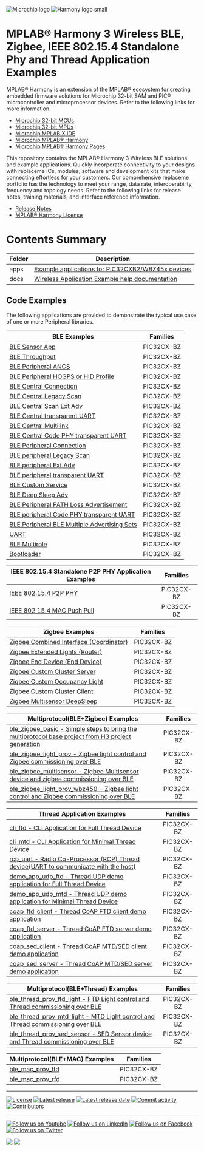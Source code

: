 ![Microchip logo](https://raw.githubusercontent.com/wiki/Microchip-MPLAB-Harmony/Microchip-MPLAB-Harmony.github.io/images/microchip_logo.png)
![Harmony logo small](https://raw.githubusercontent.com/wiki/Microchip-MPLAB-Harmony/Microchip-MPLAB-Harmony.github.io/images/microchip_mplab_harmony_logo_small.png)
# MPLAB® Harmony  3 Wireless BLE, Zigbee, IEEE 802.15.4 Standalone Phy  and Thread Application Examples

MPLAB® Harmony  is an extension of the MPLAB® ecosystem for creating
embedded firmware solutions for Microchip 32-bit SAM and PIC® microcontroller
and microprocessor devices.  Refer to the following links for more information.

- [Microchip 32-bit MCUs](https://www.microchip.com/design-centers/32-bit)
- [Microchip 32-bit MPUs](https://www.microchip.com/design-centers/32-bit-mpus)
- [Microchip MPLAB X IDE](https://www.microchip.com/mplab/mplab-x-ide)
- [Microchip MPLAB® Harmony](https://www.microchip.com/mplab/mplab-harmony)
- [Microchip MPLAB® Harmony Pages](https://microchip-mplab-harmony.github.io/)

This repository contains the MPLAB® Harmony 3 Wireless BLE solutions and example applications. Quickly incorporate connectivity to your designs with replaceme ICs, modules, software and development kits that make connecting effortless for your customers. Our comprehensive replaceme portfolio has the technology to meet your range, data rate, interoperability, frequency and topology needs. Refer to the following links for release notes, training materials, and interface reference information.

- [Release Notes](./release_notes.md)
- [MPLAB® Harmony License](mplab_harmony_license.md)


# Contents Summary

| Folder     | Description                                               |
| ---        | ---                                                       |
| apps       | [Example applications for PIC32CXB2/WBZ45x devices](./apps/readme.md)         |
| docs       | [Wireless Application Example help documentation](https://onlinedocs.microchip.com/Oxy/GUID-A5330D3A-9F51-4A26-B71D-8503A493DF9C-en-US-3/index.html?GUID-7663617B-0DD1-45FA-86B5-EB0778A5A424)                       |


## Code Examples

The following applications are provided to demonstrate the typical use case of one or more Peripheral libraries.

| BLE Examples | Families |
| --- | :---: |
| [BLE Sensor App](apps/ble/advanced_applications/ble_sensor/readme.md) | PIC32CX-BZ |
| [BLE Throughput](apps/ble/advanced_applications/ble_throughput/readme.md) | PIC32CX-BZ |
| [BLE Peripheral ANCS](apps/ble/advanced_applications/ble_ancs_app/readme.md) | PIC32CX-BZ |
| [BLE Peripheral HOGPS or HID Profile](apps/ble/advanced_applications/ble_hogps_app/readme.md) | PIC32CX-BZ |
| [BLE Central Connection](apps/ble/building_blocks/central/central_conn/readme.md) | PIC32CX-BZ |
| [BLE Central Legacy Scan](apps/ble/building_blocks/central/legacy_scan/readme.md) | PIC32CX-BZ |
| [BLE Central Scan Ext Adv](apps/ble/building_blocks/central/scan_ext_adv/readme.md) | PIC32CX-BZ |
| [BLE Central transparent UART](apps/ble/building_blocks/central/profiles_services/central_trp_uart/readme.md) | PIC32CX-BZ |
| [BLE Central Multilink](apps/ble/building_blocks/central/profiles_services/multilink/readme.md) | PIC32CX-BZ |
| [BLE Central Code PHY transparent UART](apps/ble/building_blockscentral/profiles_services/central_trp_uart_codedPhy/readme.md) | PIC32CX-BZ |
| [BLE Peripheral Connection](apps/ble/building_blocks/peripheral/peripheral_conn/readme.md) | PIC32CX-BZ |
| [BLE peripheral Legacy Scan](apps/ble/building_blocks/peripheral/legacy_adv/readme.md) | PIC32CX-BZ |
| [BLE peripheral Ext Adv](apps/ble/building_blocks/peripheral/ext_adv/readme.md) | PIC32CX-BZ |
| [BLE peripheral transparent UART](apps/ble/building_blocks/peripheral/profiles_services/custom_service/readme.md) | PIC32CX-BZ |
| [BLE Custom Service](apps/ble/building_blocks/peripheral/profiles_services/peripheral_trp_uart/readme.md) | PIC32CX-BZ |
| [BLE Deep Sleep Adv](apps/ble/building_blocks/peripheral/deep_sleep_adv/readme.md) | PIC32CX-BZ |
| [BLE Peripheral PATH Loss Advertisement](apps/ble/building_blocks/peripheral/legacy_adv_pathloss/readme.md) | PIC32CX-BZ |
| [BLE peripheral Code PHY transparent UART](apps/ble/building_blocks/peripheral/profiles_services/peripheral_trp_uart_codedPhy/readme.md) | PIC32CX-BZ |
| [BLE Peripheral BLE Multiple Advertising Sets](apps/ble/building_blocks/peripheral/two_set_adv/readme.md) | PIC32CX-BZ |
| [UART](apps/ble/building_blocks/chip_peripherals/uart_hello_world/readme.md) | PIC32CX-BZ |
| [BLE Multirole](apps/ble/building_blocks/multirole/multilink/readme.md) | PIC32CX-BZ |
| [Bootloader](apps/bootloader/bootloader) | PIC32CX-BZ |





| IEEE 802.15.4 Standalone P2P PHY Application Examples | Families |
| --- | :---: |
| [IEEE 802.15.4 P2P PHY](apps/ieee_802_15_4/PHY/readme.md) | PIC32CX-BZ |
| [IEEE 802 15.4 MAC Push Pull](apps/ieee_802_15_4/MAC/readme.md) | PIC32CX-BZ |

| Zigbee Examples | Families |
| --- | :---: |
| [Zigbee Combined Interface (Coordinator)](apps/zigbee/combinedInterface/readme.md) | PIC32CX-BZ |
| [Zigbee Extended Lights (Router)](apps/zigbee/ext_light/readme.md) | PIC32CX-BZ |
| [Zigbee End Device (End Device)](apps/zigbee/multisensor/readme.md) | PIC32CX-BZ |
| [Zigbee Custom Cluster Server](apps/zigbee/custom_cluster_server/readme.md) | PIC32CX-BZ |
| [Zigbee Custom Occupancy Light](apps/zigbee/custom_occupancy_light/readme.md) | PIC32CX-BZ |
| [Zigbee Custom Cluster Client](apps/zigbee/custome_cluster_client/readme.md) | PIC32CX-BZ |
| [Zigbee Multisensor DeepSleep](apps/zigbee/multisensor_deepSleep/readme.md) | PIC32CX-BZ |

| Multiprotocol(BLE+Zigbee) Examples | Families |
| --- | :---: |
| [ble_zigbee_basic - Simple steps to bring the multiprotocol base project from H3 project generation](apps/multiprotocol/ble_zigbee_basic/readme.md) | PIC32CX-BZ |
| [ble_zigbee_light_prov - Zigbee light control and Zigbee commissioning over BLE](apps/multiprotocol/ble_zigbee_light_prov/readme.md) | PIC32CX-BZ |
| [ble_zigbee_multisensor - Zigbee Multisensor device and zigbee commissioning over BLE](apps/multiprotocol/ble_zigbee_multisensor/readme.md) | PIC32CX-BZ |
| [ble_zigbee_light_prov_wbz450 - Zigbee light control and Zigbee commissioning over BLE](apps/multiprotocol/ble_zigbee_light_prov_wbz450/readme.md) | PIC32CX-BZ |

| Thread Application Examples | Families |
| --- | :---: |
| [cli_ftd - CLI Application for Full Thread Device](apps/thread/building_blocks/cli/readme.md) | PIC32CX-BZ |
| [cli_mtd - CLI Application for Minimal Thread Device](apps/thread/building_blocks/cli/readme.md) | PIC32CX-BZ |
| [rcp_uart - Radio Co-Processor (RCP) Thread device(UART to communicate with the host)](apps/thread/building_blocks/rcp_uart/readme.md) | PIC32CX-BZ |
| [demo_app_udp_ftd - Thread UDP demo application for Full Thread Device](apps/thread/building_blocks/demo_app_udp/readme.md) | PIC32CX-BZ |
| [demo_app_udp_mtd - Thread UDP demo application for Minimal Thread Device](apps/thread/building_blocks/demo_app_udp/readme.md) | PIC32CX-BZ |
| [coap_ftd_client - Thread CoAP FTD client demo application](apps/thread/advanced_applications/CoAP/coap_ftd_client/readme.md) | PIC32CX-BZ |
| [coap_ftd_server - Thread CoAP FTD server demo application](apps/thread/advanced_applications/CoAP/coap_ftd_server/readme.md) | PIC32CX-BZ |
| [coap_sed_client - Thread CoAP MTD/SED client demo application](apps/thread/advanced_applications/CoAP/coap_sed_client/readme.md) | PIC32CX-BZ |
| [coap_sed_server - Thread CoAP MTD/SED server demo application](apps/thread/advanced_applications/CoAP/coap_sed_server/readme.md) | PIC32CX-BZ |

| Multiprotocol(BLE+Thread) Examples | Families |
| --- | :---: |
| [ble_thread_prov_ftd_light - FTD Light control and Thread commissioning over BLE](apps/multiprotocol/ble_thread_prov_ftd_light/readme.md) | PIC32CX-BZ |
| [ble_thread_prov_mtd_light - MTD Light control and Thread commissioning over BLE](apps/multiprotocol/ble_thread_prov_mtd_light/readme.md) | PIC32CX-BZ |
| [ble_thread_prov_sed_sensor - SED Sensor device and Thread commissioning over BLE](apps/multiprotocol/ble_thread_prov_sed_sensor/readme.md) | PIC32CX-BZ |

| Multiprotocol(BLE+MAC) Examples | Families |
| --- | :---: |
| [ble_mac_prov_ffd](apps/multiprotocol/ble_mac_prov_ffd/readme.md) | PIC32CX-BZ |
| [ble_mac_prov_rfd](apps/multiprotocol/ble_mac_prov_rfd/readme.md) | PIC32CX-BZ |




____

[![License](https://img.shields.io/badge/license-Harmony%20license-orange.svg)](https://github.com/Microchip-MPLAB-Harmony/wireless_apps_pic32cxbz2_wbz45/blob/master/mplab_harmony_license.md)
[![Latest release](https://img.shields.io/github/release/Microchip-MPLAB-Harmony/wireless_apps_pic32cxbz2_wbz45.svg)](https://github.com/Microchip-MPLAB-Harmony/wireless_apps_pic32cxbz2_wbz45/releases/latest)
[![Latest release date](https://img.shields.io/github/release-date/Microchip-MPLAB-Harmony/wireless_apps_pic32cxbz2_wbz45.svg)](https://github.com/Microchip-MPLAB-Harmony/wireless_apps_pic32cxbz2_wbz45/releases/latest)
[![Commit activity](https://img.shields.io/github/commit-activity/y/Microchip-MPLAB-Harmony/wireless_apps_pic32cxbz2_wbz45.svg)](https://github.com/Microchip-MPLAB-Harmony/wireless_apps_pic32cxbz2_wbz45/graphs/commit-activity)
[![Contributors](https://img.shields.io/github/contributors-anon/Microchip-MPLAB-Harmony/wireless_apps_pic32cxbz2_wbz45.svg)]()

____

[![Follow us on Youtube](https://img.shields.io/badge/Youtube-Follow%20us%20on%20Youtube-red.svg)](https://www.youtube.com/user/MicrochipTechnology)
[![Follow us on LinkedIn](https://img.shields.io/badge/LinkedIn-Follow%20us%20on%20LinkedIn-blue.svg)](https://www.linkedin.com/company/microchip-technology)
[![Follow us on Facebook](https://img.shields.io/badge/Facebook-Follow%20us%20on%20Facebook-blue.svg)](https://www.facebook.com/microchiptechnology/)
[![Follow us on Twitter](https://img.shields.io/twitter/follow/MicrochipTech.svg?style=social)](https://twitter.com/MicrochipTech)

[![](https://img.shields.io/github/stars/Microchip-MPLAB-Harmony/wireless_apps_pic32cxbz2_wbz45.svg?style=social)]()
[![](https://img.shields.io/github/watchers/Microchip-MPLAB-Harmony/wireless_apps_pic32cxbz2_wbz45.svg?style=social)]()
